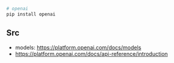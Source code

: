 


```bash
# openai
pip install openai
```

## Src

- models: https://platform.openai.com/docs/models
- https://platform.openai.com/docs/api-reference/introduction